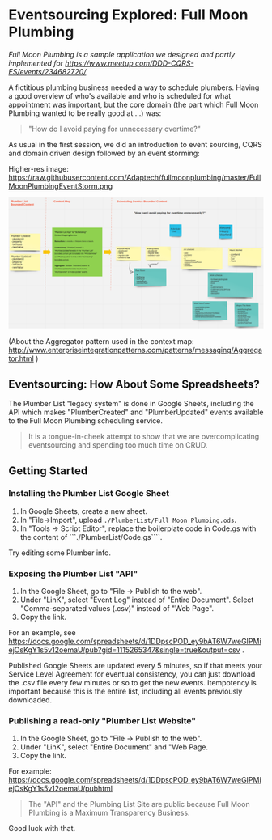 # Eventsourcing Explored: Full Moon Plumbing

_Full Moon Plumbing is a sample application we designed and partly implemented for https://www.meetup.com/DDD-CQRS-ES/events/234682720/_

A fictitious plumbing business needed a way to schedule plumbers. Having a good overview of who's available and who is scheduled for what
appointment was important, but the core domain (the part which Full Moon Plumbing wanted to be really good at ...) was:

> "How do I avoid paying for unnecessary overtime?"

As usual in the first session, we did an introduction to event sourcing, CQRS and domain driven design followed by an event storming:

Higher-res image: https://raw.githubusercontent.com/Adaptech/fullmoonplumbing/master/FullMoonPlumbingEventStorm.png

![Full Moon Plumbing Eventstorm](FullMoonPlumbingEventStorm.png)

(About the Aggregator pattern used in the context map: http://www.enterpriseintegrationpatterns.com/patterns/messaging/Aggregator.html )

## Eventsourcing: How About Some Spreadsheets?

The Plumber List "legacy system" is done in Google Sheets, including the API which makes "PlumberCreated" and "PlumberUpdated" events
available to the Full Moon Plumbing scheduling service. 

> It is a tongue-in-cheek attempt to show that we are overcomplicating eventsourcing and spending too much time on CRUD.

## Getting Started

### Installing the Plumber List Google Sheet

1. In Google Sheets, create a new sheet.
2. In "File->Import", upload ```./PlumberList/Full Moon Plumbing.ods```.
3. In "Tools -> Script Editor", replace the boilerplate code in Code.gs with the content of ```./PlumberList/Code.gs````.

Try editing some Plumber info.

### Exposing the Plumber List "API"

1. In the Google Sheet, go to "File -> Publish to the web".
2. Under "LinK", select "Event Log" instead of "Entire Document". Select "Comma-separated values (.csv)" instead of "Web Page".
3. Copy the link. 

For an example, see https://docs.google.com/spreadsheets/d/1DDpscPOD_ey9bAT6W7weGIPMiejOsKgY1s5v12oemaU/pub?gid=1115265347&single=true&output=csv .

Published Google Sheets are updated every 5 minutes, so if that meets your Service Level Agreement for eventual consistency, you can just download
the .csv file every few minutes or so to get the new events. Itempotency is important because this is the entire list, including all events 
previously downloaded. 

### Publishing a read-only "Plumber List Website"

1. In the Google Sheet, go to "File -> Publish to the web".
2. Under "LinK", select "Entire Document" and "Web Page.
3. Copy the link. 

For example: https://docs.google.com/spreadsheets/d/1DDpscPOD_ey9bAT6W7weGIPMiejOsKgY1s5v12oemaU/pubhtml 

> The "API" and the Plumbing List Site are public because Full Moon Plumbing is a Maximum Transparency Business. 

Good luck with that.
